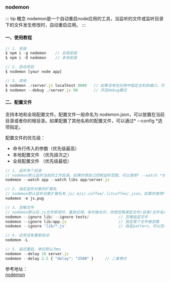 ### nodemon
::: tip 概念
nodemon是一个自动重启node应用的工具，当监听的文件或监听目录下的文件发生修改时，自动重启应用。
:::

#### 一、使用教程
```js
// 1. 安装
$ npm i -g nodemon    // 全局安装
$ npm i -D nodemon    // 本地安装

// 2. 启动项目
$ nodemon [your node app]

// 3. 其他
$ nodemon ./server.js localhost 8080   // 如果没有在应用中指定主机和端口，可以在命令中指定
$ nodemon --debug ./server.js 80       // 开启debug模式
```

#### 二、配置文件
支持本地和全局配置文件。配置文件一般命名为 nodemon.json，可以放置在当前目录或者你的根目录。如果配置了其他名称的配置文件，可以通过* --config *选项指定。

配置文件的优先级：
+ 命令行传入的参数（优先级最高）
+ 本地配置文件 （优先级次之）
+ 全局配置文件 （优先级最低）

```js
// 1. 监听多个目录
// nodemon默认监听当前的工作目录。如果你想自己控制监听范围，可以使用* --watch *参数增加指定的路径：
nodemon --watch app --watch libs app/server.js

// 2. 指定监听对象的扩展名
// nodemon默认监听对象扩展名有.js/.mjs/.coffee/.litcoffee/.json。如果你使用* --exec 选项并监听app.py，nodemon会监听以.py为扩展名的文件。你也可以使用-e 或者 --ext*来指定自己的列表
nodemon -e js,pug

// 3. 忽略文件
// nodemon默认在.js文件修改时，重启应用。有时候也许，你想忽略某些文件/目录/文件名称模式（匹配文件名），来阻止nodemon过早的重启应用。
nodemon --ignore lib/ --ignore tests/             // 忽略指定文件
nodemon --ignore lib/app.js                       // 指定某个文件被忽略
nodemon --ignore 'lib/*.js'                       // 指定pattern，可以忽略匹配文件（但是要确定要用引号包含参数）

// 4. 应用没有重新启动
nodemon -L

// 5. 延迟重启，单位默认为ms
nodemon --delay 10 server.js
nodemon --delay 2.5 { "delay": "2500" }     // 二者等价
```

参考地址：<br/>
<a href="https://www.npmjs.com/package/nodemon" target="_blank">nodemon</a> <br/>



